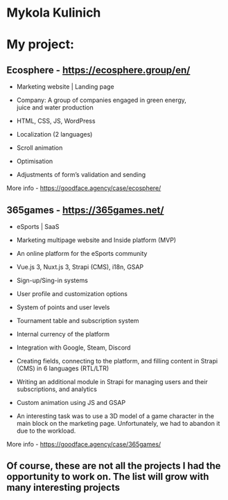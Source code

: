 # Mykola Kulinich
# My project:

## Ecosphere - https://ecosphere.group/en/

* Marketing website | Landing page
* Company: A group of companies engaged in green energy, juice and water production

* HTML, CSS, JS, WordPress
* Localization (2 languages)
* Scroll animation
* Optimisation
* Adjustments of form’s validation and sending

More info - https://goodface.agency/case/ecosphere/

## 365games - https://365games.net/

* eSports | SaaS
* Marketing multipage website and Inside platform (MVP)
* An online platform for the eSports community

* Vue.js 3, Nuxt.js 3, Strapi (CMS), i18n, GSAP
* Sign-up/Sing-in systems
* User profile and customization options
* System of points and user levels 
* Tournament table and subscription system
* Internal currency of the platform
* Integration with Google, Steam, Discord
* Creating fields, connecting to the platform, and filling content in Strapi (CMS) in 6 languages (RTL/LTR)
* Writing an additional module in Strapi for managing users and their subscriptions, and analytics
* Custom animation using JS and GSAP

* An interesting task was to use a 3D model of a game character in the main block on the marketing page. Unfortunately, we had to abandon it due to the workload. 

More info - https://goodface.agency/case/365games/

## Of course, these are not all the projects I had the opportunity to work on. The list will grow with many interesting projects
